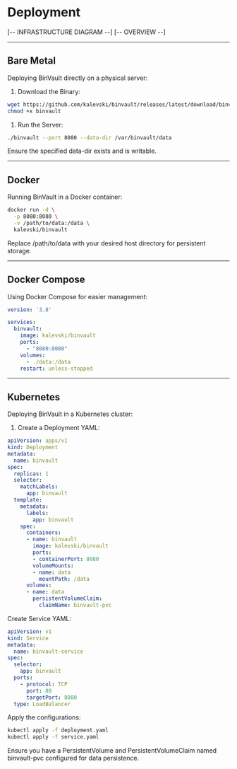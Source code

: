 # Deployment

[-- INFRASTRUCTURE DIAGRAM --]
[-- OVERVIEW --]

---

## Bare Metal
Deploying BinVault directly on a physical server:​

1. Download the Binary:

```bash
wget https://github.com/kalevski/binvault/releases/latest/download/binvault
chmod +x binvault
```

1. Run the Server:

```bash
./binvault --port 8080 --data-dir /var/binvault/data
```
Ensure the specified data-dir exists and is writable.

---

## Docker

Running BinVault in a Docker container:​
```bash
docker run -d \
  -p 8080:8080 \
  -v /path/to/data:/data \
  kalevski/binvault
```
Replace /path/to/data with your desired host directory for persistent storage.

---

## Docker Compose

Using Docker Compose for easier management:

```yaml
version: '3.8'

services:
  binvault:
    image: kalevski/binvault
    ports:
      - "8080:8080"
    volumes:
      - ./data:/data
    restart: unless-stopped
```

---

## Kubernetes

Deploying BinVault in a Kubernetes cluster:​

1. Create a Deployment YAML:
```yaml
apiVersion: apps/v1
kind: Deployment
metadata:
  name: binvault
spec:
  replicas: 1
  selector:
    matchLabels:
      app: binvault
  template:
    metadata:
      labels:
        app: binvault
    spec:
      containers:
      - name: binvault
        image: kalevski/binvault
        ports:
        - containerPort: 8080
        volumeMounts:
        - name: data
          mountPath: /data
      volumes:
      - name: data
        persistentVolumeClaim:
          claimName: binvault-pvc
```

Create Service YAML:
```yaml
apiVersion: v1
kind: Service
metadata:
  name: binvault-service
spec:
  selector:
    app: binvault
  ports:
    - protocol: TCP
      port: 80
      targetPort: 8080
  type: LoadBalancer
```

Apply the configurations:

```bash
kubectl apply -f deployment.yaml
kubectl apply -f service.yaml
```

Ensure you have a PersistentVolume and PersistentVolumeClaim named binvault-pvc configured for data persistence.​